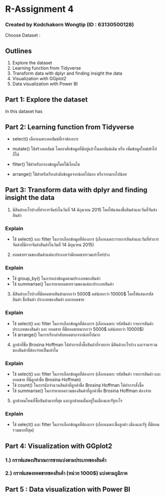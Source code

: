# R-Assignment 4
### Created by Kodchakorn Wongtip (ID : 63130500128)

Choose Dataset : 

## Outlines  
1. Explore the dataset
2. Learning function from Tidyverse
3. Transform data with dplyr and finding insight the data
4. Visualization with GGplot2
5. Data visualization with Power BI

## Part 1: Explore the dataset



In this dataset has 


## Part 2: Learning function from Tidyverse

- select() เลือกเฉพาะคอลัมน์ที่เราต้องการ
- mutate() ใช้สร้างคอลัมน์ โดยอาศัยข้อมูลที่มีอยู่แล้วในคอลัมน์เดิม หรือ เพิ่มข้อมูลใหม่เข้าไปก็ได้ 

- filter() ใช้สำหรับกรองข้อมูลโดยใช้เงื่อนไข
- arrange() ใช้สำหรับเรียงลำดับข้อมูลจากน้อยไปมาก หรือจากมากไปน้อย

## Part 3: Transform data with dplyr and finding insight the data
1. มีสินค้าอะไรบ้างที่ทำการจัดส่งในวันที่ 14 มิถุนายน 2015 โดยให้แสดงชื่อสินค้าและวันที่จัดส่งสินค้า

### Explain 
- ใช้ select() และ filter ในการเลือกข้อมูลที่ต้องการ (เลือกเฉพาะรายการสินค้าและวันที่ทำการจัดส่งที่มีการจัดส่งสินค้าในวันที่ 14 มิถุนายน 2015)

2. ยอดขายรวมของสินค้าแต่ละประเภทว่ามียอดขายรวมเท่าไหร่บ้าง

### Explain
- ใช้ group_by() ในการแบ่งข้อมูลตามประเภทของสินค้า
- ใช้ summarise() ในการหายอดขายรวมของแต่ละประเภทสินค้า

3. มีสินค้าอะไรบ้างที่มียอดขายสินค้ามากกว่า 5000$ แต่น้อยกว่า 10000$ โดยให้แสดงรหัสสินค้า ชื่อสินค้า ประเภทของสินค้า และยอดขาย

### Explain
- ใช้ select() และ filter ในการเลือกข้อมูลที่ต้องการ (เลือกเฉพาะ รหัสสินค้า รายการสินค้า ประเภทของสินค้า และ ยอดขาย ที่มียอดขายมากกว่า 5000$ แต่น้อยกว่า 10000$)
- ใช้ arrange() ในการเรียงลำดับยอดขาบจากน้อยไปมาก

4. ลูกค้าที่ชื่อ Brosina Hoffman ได้ทำการสั่งซื้อสินค้ากี่รายการ มีสินค้าอะไรบ้าง และราคารวมของสินค้าที่ต้องจ่ายเป็นเท่าใด

### Explain 
- ใช้ select() และ filter ในการเลือกข้อมูลที่ต้องการ (เลือกเฉพาะ รหัสสินค้า รายการสินค้า และ ยอดขาย ที่มีลูกค้าชื่อ Brosina Hoffman)
- ใช้ count() ในการนับจำนวนสินค้าที่ลูกค้าชื่อ Brosina Hoffman ได้ทำการสั่งซื้อ 
- ใช้ summarise() ในการหายอดรวมของสินค้าที่ลูกค้าชื่อ Brosina Hoffman ต้องจ่าย

5. ลูกค้าคนไหนที่ซื้อสินค้ามากที่สุด และลูกค้าคนนั้นอยู่ในเมืองและรัฐอะไร

### Explain 
- ใช้ select() และ filter ในการเลือกข้อมูลที่ต้องการ (เลือกเฉพาะชื่อลูกค้า เมืองและรัฐ ที่มียอดรวมมากที่สุด)

## Part 4: Visualization with GGplot2
### 1.) กราฟแสดงปริมาณการขายแบ่งตามประเภทของสินค้า

### 2.) กราฟแสดงยอดขายของสินค้า (หน่วย 1000$) แบ่งตามภูมิภาค

## Part 5 : Data visualization with Power BI

